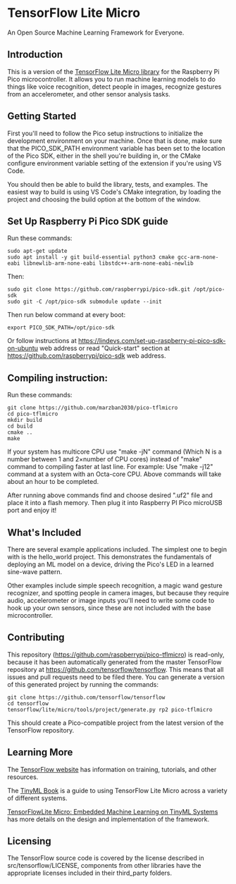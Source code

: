 
# TensorFlow Lite Micro

An Open Source Machine Learning Framework for Everyone.

## Introduction

This is a version of the [TensorFlow Lite Micro library](https://www.tensorflow.org/lite/microcontrollers)
for the Raspberry Pi Pico microcontroller. It allows you to run machine learning models to
do things like voice recognition, detect people in images, recognize gestures from an accelerometer,
and other sensor analysis tasks.

## Getting Started

First you'll need to follow the Pico setup instructions to initialize the development
environment on your machine. Once that is done, make sure that the PICO_SDK_PATH
environment variable has been set to the location of the Pico SDK, either in the shell
you're building in, or the CMake configure environment variable setting of the extension
if you're using VS Code.

You should then be able to build the library, tests, and examples. The easiest way to
build is using VS Code's CMake integration, by loading the project and choosing the
build option at the bottom of the window.

## Set Up Raspberry Pi Pico SDK guide

Run these commands:
```
sudo apt-get update
sudo apt install -y git build-essential python3 cmake gcc-arm-none-eabi libnewlib-arm-none-eabi libstdc++-arm-none-eabi-newlib
```
Then:
```
sudo git clone https://github.com/raspberrypi/pico-sdk.git /opt/pico-sdk
sudo git -C /opt/pico-sdk submodule update --init
```
Then run below command at every boot:
```
export PICO_SDK_PATH=/opt/pico-sdk
```
Or follow instructions at https://lindevs.com/set-up-raspberry-pi-pico-sdk-on-ubuntu web address or read "Quick-start" section at https://github.com/raspberrypi/pico-sdk web address.

## Compiling instruction:

Run these commands:
```
git clone https://github.com/marzban2030/pico-tflmicro
cd pico-tflmicro
mkdir build
cd build
cmake ..
make
```

If your system has multicore CPU use "make -jN" command (Which N is a number between 1 and 2×number of CPU cores) instead of "make" command to compiling faster at last line. For example: Use "make -j12" command at a system with an Octa-core CPU. Above commands will take about an hour to be completed.

After running above commands find and choose desired ".uf2" file and place it into a flash memory. Then plug it into Raspberry PI Pico microUSB port and enjoy it!

## What's Included

There are several example applications included. The simplest one to begin with is the
hello_world project. This demonstrates the fundamentals of deploying an ML model on a
device, driving the Pico's LED in a learned sine-wave pattern.

Other examples include simple speech recognition, a magic wand gesture recognizer,
and spotting people in camera images, but because they require audio, accelerometer or
image inputs you'll need to write some code to hook up your own sensors, since these
are not included with the base microcontroller.

## Contributing

This repository (https://github.com/raspberrypi/pico-tflmicro) is read-only, because
it has been automatically generated from the master TensorFlow repository at
https://github.com/tensorflow/tensorflow. This means that all issues and pull requests
need to be filed there. You can generate a version of this generated project by
running the commands:

```
git clone https://github.com/tensorflow/tensorflow
cd tensorflow
tensorflow/lite/micro/tools/project/generate.py rp2 pico-tflmicro
```

This should create a Pico-compatible project from the latest version of the TensorFlow
repository.

## Learning More

The [TensorFlow website](https://www.tensorflow.org/lite/microcontrollers) has
information on training, tutorials, and other resources.

The [TinyML Book](https://tinymlbook.com) is a guide to using TensorFlow Lite Micro
across a variety of different systems.

[TensorFlowLite Micro: Embedded Machine Learning on TinyML Systems](https://arxiv.org/pdf/2010.08678.pdf)
has more details on the design and implementation of the framework.

## Licensing

The TensorFlow source code is covered by the license described in src/tensorflow/LICENSE,
components from other libraries have the appropriate licenses included in their
third_party folders.

